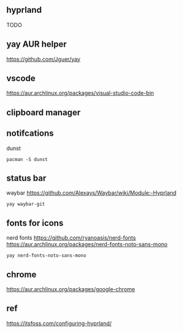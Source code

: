 ## hyprland
TODO

## yay AUR helper
https://github.com/Jguer/yay

## vscode
https://aur.archlinux.org/packages/visual-studio-code-bin


## clipboard manager


## notifcations
dunst
```
pacman -S dunst
```

## status bar
waybar
https://github.com/Alexays/Waybar/wiki/Module:-Hyprland
```
yay waybar-git
```

## fonts for icons
nerd fonts
https://github.com/ryanoasis/nerd-fonts
https://aur.archlinux.org/packages/nerd-fonts-noto-sans-mono
```
yay nerd-fonts-noto-sans-mono
```


## chrome
https://aur.archlinux.org/packages/google-chrome


## ref
https://itsfoss.com/configuring-hyprland/
